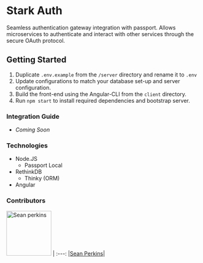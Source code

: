 # Stark Auth
Seamless authentication gateway integration with passport. Allows microservices to authenticate and interact with other services through the secure OAuth protocol.

## Getting Started
1. Duplicate `.env.example` from the `/server` directory and rename it to `.env`
2. Update configurations to match your database set-up and server configuration.
3. Build the front-end using the Angular-CLI from the `client` directory.
4. Run `npm start` to install required dependencies and bootstrap server.

### Integration Guide
- _Coming Soon_

### Technologies
- Node.JS
  - Passport Local
- RethinkDB
  - Thinky (ORM)
- Angular


### Contributors

[<img alt="Sean perkins" src="https://avatars1.githubusercontent.com/u/13732623?v=3&s=117" width="117">](https://github.com/sean-perkins) |
:---:
|[Sean Perkins](https://github.com/sean-perkins)|
